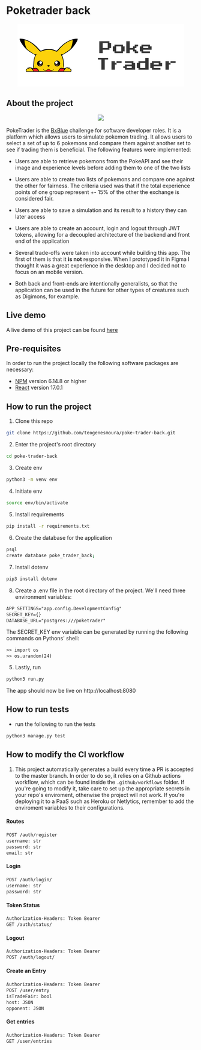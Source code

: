 # Poketrader back

<center><img src="https://raw.githubusercontent.com/teogenesmoura/poke-trader-front/master/src/assets/logo.svg"></center>

## About the project

<center><img src="https://media.giphy.com/media/TT10M7AZ9kDbiNxZEZ/giphy.gif"></center>

PokeTrader is the [BxBlue](http://bxblue.com.br) challenge for software developer roles. It is a platform which allows users to simulate pokemon trading. It allows users to select a set of up to 6 pokemons and compare them against another set to see if trading them is beneficial. The following features were implemented:

 - Users are able to retrieve pokemons from the PokeAPI and see their image and experience levels before adding them to one of the two lists

 - Users are able to create two lists of pokemons and compare one against the other for fairness. The criteria used was that if the total experience points of one group represent +- 15% of the other the exchange is considered fair.

 - Users are able to save a simulation and its result to a history they can later access

- Users are able to create an account, login and logout through JWT tokens, allowing for a decoupled architecture of the backend and front end of the application

- Several trade-offs were taken into account while building this app. The first of them is that it **is not** responsive. When I prototyped it in Figma I thought it was a great experience in the desktop and I decided not to focus on an mobile version.

- Both back and front-ends are intentionally generalists, so that the application can be used in the future for other types of creatures such as Digimons, for example.


## Live demo
A live demo of this project can be found [here](http://poketraderfront.herokuapp.com/)

## Pre-requisites

In order to run the project locally the following software packages are necessary:
* [NPM](https://www.npmjs.com/) version 6.14.8 or higher
* [React](https://reactjs.org/) version 17.0.1

## How to run the project

1. Clone this repo
```bash
git clone https://github.com/teogenesmoura/poke-trader-back.git
```
2. Enter the project's root directory
```bash
cd poke-trader-back
```

3. Create env
```bash
python3 -m venv env
```
4. Initiate env
```bash
source env/bin/activate
```
5. Install requirements
```bash
pip install -r requirements.txt
```
6. Create the database for the application
```bash
psql
create database poke_trader_back;
```

7. Install dotenv

```bash
pip3 install dotenv
```
8. Create a .env file in the root directory of the project. We'll need three
environment variables:

```
APP_SETTINGS="app.config.DevelopmentConfig"
SECRET_KEY={}
DATABASE_URL="postgres:///poketrader"
```

The SECRET_KEY env variable can be generated by running the following commands
on Pythons' shell:

```
>> import os
>> os.urandom(24)
```

5. Lastly, run

```bash
python3 run.py
```
The app should now be live on http://localhost:8080

## How to run tests

- run the following to run the tests
```bash
python3 manage.py test
```


## How to modify the CI workflow
1. This project automatically generates a build every time a PR is accepted to the master branch. In order to do so, it relies on a Github actions workflow, which can be found inside the ```.github/workflows``` folder. If you're going to modify it, take care to set up the appropriate secrets in your repo's enviroment, otherwise the project will not work. If you're deploying it to a PaaS such as Heroku or Netlytics, remember to add the enviroment variables to their configurations.


#### Routes

```
POST /auth/register
username: str
password: str
email: str

```

#### Login

```
POST /auth/login/
username: str
password: str  
```

#### Token Status

```
Authorization-Headers: Token Bearer
GET /auth/status/
```

#### Logout

```
Authorization-Headers: Token Bearer
POST /auth/logout/
```

#### Create an Entry
```
Authorization-Headers: Token Bearer
POST /user/entry
isTradeFair: bool
host: JSON
opponent: JSON
```
#### Get entries
```
Authorization-Headers: Token Bearer
GET /user/entries
```
